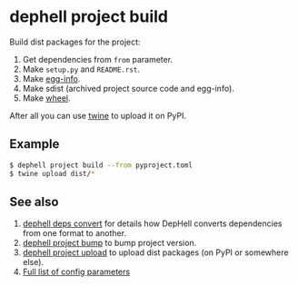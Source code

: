 # dephell project build

Build dist packages for the project:

1. Get dependencies from `from` parameter.
1. Make `setup.py` and `README.rst`.
1. Make [egg-info](https://setuptools.readthedocs.io/en/latest/formats.html).
1. Make sdist (archived project source code and egg-info).
1. Make [wheel](https://pythonwheels.com/).

After all you can use [twine](https://github.com/pypa/twine/) to upload it on PyPI.

## Example

```bash
$ dephell project build --from pyproject.toml
$ twine upload dist/*
```

## See also

1. [dephell deps convert](cmd-deps-convert) for details how DepHell converts dependencies from one format to another.
1. [dephell project bump](cmd-project-bump) to bump project version.
1. [dephell project upload](cmd-project-upload) to upload dist packages (on PyPI or somewhere else).
1. [Full list of config parameters](params)
